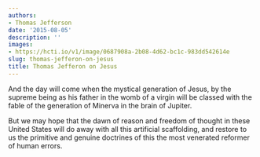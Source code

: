 ```yaml
---
authors:
- Thomas Jefferson
date: '2015-08-05'
description: ''
images:
- https://hcti.io/v1/image/0687908a-2b08-4d62-bc1c-983dd542614e
slug: thomas-jefferon-on-jesus
title: Thomas Jefferon on Jesus
---
```


And the day will come when the mystical generation of Jesus, by the supreme being as his father in the womb of a virgin will be classed with the fable of the generation of Minerva in the brain of Jupiter.

But we may hope that the dawn of reason and freedom of thought in these United States will do away with all this artificial scaffolding, and restore to us the primitive and genuine doctrines of this the most venerated reformer of human errors.